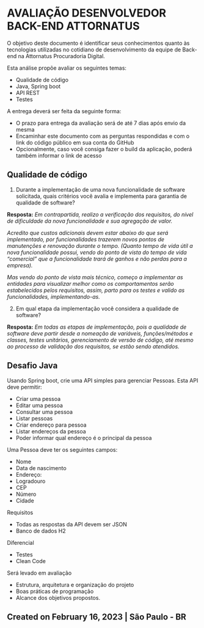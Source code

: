 # AVALIAÇÃO DESENVOLVEDOR BACK-END ATTORNATUS

O objetivo deste documento é identificar seus conhecimentos quanto às tecnologias utilizadas no cotidiano de
desenvolvimento da equipe de Back-end na Attornatus Procuradoria Digital.

Esta análise propõe avaliar os seguintes temas:
- Qualidade de código
- Java, Spring boot
- API REST
- Testes

A entrega deverá ser feita da seguinte forma:
- O prazo para entrega da avaliação será de até 7 dias após envio da mesma
- Encaminhar este documento com as perguntas respondidas e com o link do código público em sua conta do GitHub
- Opcionalmente, caso você consiga fazer o build da aplicação, poderá também informar o link de acesso


## Qualidade de código

1. Durante a implementação de uma nova funcionalidade de software solicitada, quais critérios você avalia e
   implementa para garantia de qualidade de software?

<b>Resposta:</b> <i>Em contrapartida, realizo a verificação dos requisitos, do nível de dificuldade da nova funcionalidade e sua
agregação de valor.</i>

<i>Acredito que custos adicionais devem estar abaixo do que será implementado, por funcionalidades trazerem novos
pontos de manutenções e renovação durante o tempo. (Quanto tempo de vida útil a nova funcionalidade possui, vendo do
ponto de vista do tempo de vida “comercial” que a funcionalidade trará de ganhos e não perdas para a empresa).</i>

<i>Mas vendo do ponto de vista mais técnico, começo a implementar as entidades para visualizar melhor como os
comportamentos serão estabelecidos pelos requisitos, assim, parto para os testes e valido as funcionalidades,
implementando-as.</i>


2. Em qual etapa da implementação você considera a qualidade de software?

<b>Resposta:</b> <i>Em todas as etapas de implementação, pois a qualidade de software deve partir desde a nomeação
de variáveis, funções/métodos e classes, testes unitários, gerenciamento de versão de código, até mesmo ao processo de
validação dos requisitos, se estão sendo atendidos.</i>


## Desafio Java

Usando Spring boot, crie uma API simples para gerenciar Pessoas. Esta API deve permitir:
- Criar uma pessoa
- Editar uma pessoa
- Consultar uma pessoa
- Listar pessoas
- Criar endereço para pessoa
- Listar endereços da pessoa
- Poder informar qual endereço é o principal da pessoa

Uma Pessoa deve ter os seguintes campos:
- Nome
- Data de nascimento
- Endereço:
- Logradouro
- CEP
- Número
- Cidade

Requisitos
- Todas as respostas da API devem ser JSON
- Banco de dados H2

Diferencial
- Testes
- Clean Code

Será levado em avaliação
- Estrutura, arquitetura e organização do projeto
- Boas práticas de programação
- Alcance dos objetivos propostos.

## Created on February 16, 2023 | São Paulo - BR